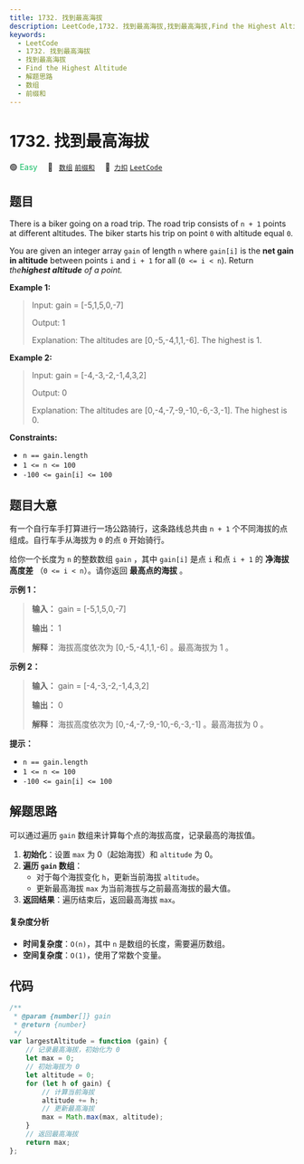```yaml
---
title: 1732. 找到最高海拔
description: LeetCode,1732. 找到最高海拔,找到最高海拔,Find the Highest Altitude,解题思路,数组,前缀和
keywords:
  - LeetCode
  - 1732. 找到最高海拔
  - 找到最高海拔
  - Find the Highest Altitude
  - 解题思路
  - 数组
  - 前缀和
---
```


# 1732. 找到最高海拔

🟢 <font color=#15bd66>Easy</font>&emsp; 🔖&ensp; [`数组`](/tag/array.md) [`前缀和`](/tag/prefix-sum.md)&emsp; 🔗&ensp;[`力扣`](https://leetcode.cn/problems/find-the-highest-altitude) [`LeetCode`](https://leetcode.com/problems/find-the-highest-altitude)

## 题目

There is a biker going on a road trip. The road trip consists of `n + 1`
points at different altitudes. The biker starts his trip on point `0` with
altitude equal `0`.

You are given an integer array `gain` of length `n` where `gain[i]` is the
**net gain in altitude** between points `i`​​​​​​ and `i + 1` for all (`0 <= i < n`). Return _the**highest altitude** of a point._

**Example 1:**

> Input: gain = [-5,1,5,0,-7]
>
> Output: 1
>
> Explanation: The altitudes are [0,-5,-4,1,1,-6]. The highest is 1.

**Example 2:**

> Input: gain = [-4,-3,-2,-1,4,3,2]
>
> Output: 0
>
> Explanation: The altitudes are [0,-4,-7,-9,-10,-6,-3,-1]. The highest is 0.

**Constraints:**

- `n == gain.length`
- `1 <= n <= 100`
- `-100 <= gain[i] <= 100`

## 题目大意

有一个自行车手打算进行一场公路骑行，这条路线总共由 `n + 1` 个不同海拔的点组成。自行车手从海拔为 `0` 的点 `0` 开始骑行。

给你一个长度为 `n` 的整数数组 `gain` ，其中 `gain[i]` 是点 `i` 和点 `i + 1` 的 **净海拔高度差** （`0 <= i
< n`）。请你返回 **最高点的海拔** 。

**示例 1：**

> **输入：** gain = [-5,1,5,0,-7]
>
> **输出：** 1
>
> **解释：** 海拔高度依次为 [0,-5,-4,1,1,-6] 。最高海拔为 1 。

**示例 2：**

> **输入：** gain = [-4,-3,-2,-1,4,3,2]
>
> **输出：** 0
>
> **解释：** 海拔高度依次为 [0,-4,-7,-9,-10,-6,-3,-1] 。最高海拔为 0 。

**提示：**

- `n == gain.length`
- `1 <= n <= 100`
- `-100 <= gain[i] <= 100`

## 解题思路

可以通过遍历 `gain` 数组来计算每个点的海拔高度，记录最高的海拔值。

1. **初始化**：设置 `max` 为 0（起始海拔）和 `altitude` 为 0。
2. **遍历 `gain` 数组**：
   - 对于每个海拔变化 `h`，更新当前海拔 `altitude`。
   - 更新最高海拔 `max` 为当前海拔与之前最高海拔的最大值。
3. **返回结果**：遍历结束后，返回最高海拔 `max`。

#### 复杂度分析

- **时间复杂度**：`O(n)`，其中 `n` 是数组的长度，需要遍历数组。
- **空间复杂度**：`O(1)`，使用了常数个变量。

## 代码

```javascript
/**
 * @param {number[]} gain
 * @return {number}
 */
var largestAltitude = function (gain) {
	// 记录最高海拔，初始化为 0
	let max = 0;
	// 初始海拔为 0
	let altitude = 0;
	for (let h of gain) {
		// 计算当前海拔
		altitude += h;
		// 更新最高海拔
		max = Math.max(max, altitude);
	}
	// 返回最高海拔
	return max;
};
```
